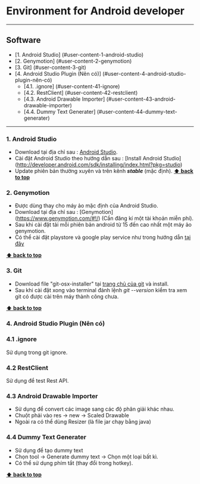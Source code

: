 # Environment for Android developer
***

## Software

- [1. Android Studio] (#user-content-1-android-studio)
- [2. Genymotion] (#user-content-2-genymotion)
- [3. Git] (#user-content-3-git)
- [4. Android Studio Plugin (Nên có)] (#user-content-4-android-studio-plugin-nên-có)
	- [4.1. .ignore] (#user-content-41-ignore)
	- [4.2. RestClient] (#user-content-42-restclient)
	- [4.3. Android Drawable Importer] (#user-content-43-android-drawable-importer)
	- [4.4. Dummy Text Generater] (#user-content-44-dummy-text-generater)
 
***
### 1. Android Studio
- Download tại địa chỉ sau : [Android Studio](https://developer.android.com/sdk/index.html).
- Cài đặt Android Studio theo hướng dẫn sau : [Install Android Studio] (http://developer.android.com/sdk/installing/index.html?pkg=studio)
- Update phiên bản thường xuyên và trên kênh ***stable*** (mặc định).
**[⬆ back to top](#software)**

### 2. Genymotion
- Được dùng thay cho máy ảo mặc định của Android Studio.
- Download tại địa chỉ sau : [Genymotion] (https://www.genymotion.com/#!/) (Cần đăng kí một tài khoản miễn phí).
- Sau khi cài đặt tải mỗi phiên bản android từ 15 đến cao nhất một máy ảo genymotion.
- Có thể cài đặt playstore và google play service như trong hướng dẫn [tại đây](http://stackoverflow.com/questions/20121883/how-to-install-google-play-services-in-a-genymotion-vm-with-no-drag-and-drop-su)

**[⬆ back to top](#software)**

### 3. Git
- Download file "git-osx-installer" tại [trang chủ của git](http://git-scm.com/book/en/v2/Getting-Started-Installing-Git) và install.
- Sau khi cài đặt xong vào terminal đánh lệnh *git --version*  kiểm tra xem git có được cài trên máy thành công chưa.

**[⬆ back to top](#software)**

### 4. Android Studio Plugin (Nên có)
### 4.1 .ignore
Sử dụng trong git ignore.

### 4.2 RestClient
Sử dụng để test Rest API.

### 4.3 Android Drawable Importer
- Sử dụng để convert các image sang các độ phân giải khác nhau.
- Chuột phải vào res -> new -> Scaled Drawable
- Ngoài ra có thể dùng Resizer (là file jar chạy bằng java)

### 4.4 Dummy Text Generater
- Sử dụng để tạo dummy text
- Chọn tool -> Generate dummy text -> Chọn một loại bất kì.
- Có thể sử dụng phím tắt (thay đổi trong hotkey).

**[⬆ back to top](#software)**
